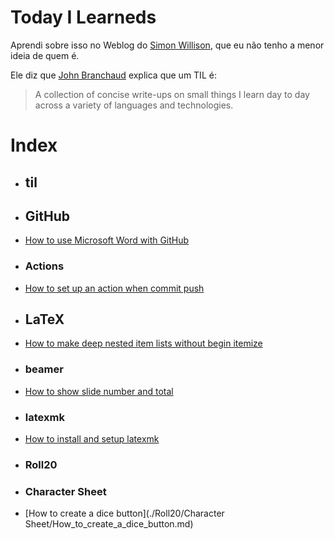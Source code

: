 # Today I Learneds

Aprendi sobre isso no Weblog do [Simon Willison](https://simonwillison.net/2020/Apr/20/self-rewriting-readme/), 
que eu não tenho a menor ideia de quem é.

Ele diz que [John Branchaud](https://github.com/jbranchaud/til) explica que um TIL é:

> A collection of concise write-ups on small things I learn day to day across a variety
> of languages and technologies. 
# Index
 * ## til
 * ## GitHub
- [How to use Microsoft Word with GitHub](./GitHub/How_to_use_Microsoft_Word_with_GitHub.md)
 * ### Actions
- [How to set up an action when commit push](./GitHub/Actions/How_to_set_up_an_action_when_commit_push.md)
 * ## LaTeX
- [How to make deep nested item lists without begin itemize](./LaTeX/How_to_make_deep_nested_item_lists_without_begin_itemize.md)
 * ### beamer
- [How to show slide number and total](./LaTeX/beamer/How_to_show_slide_number_and_total.md)
 * ### latexmk
- [How to install and setup latexmk](./LaTeX/latexmk/How_to_install_and_setup_latexmk.md)
 * ### Roll20
 * ### Character Sheet
- [How to create a dice button](./Roll20/Character Sheet/How_to_create_a_dice_button.md)
